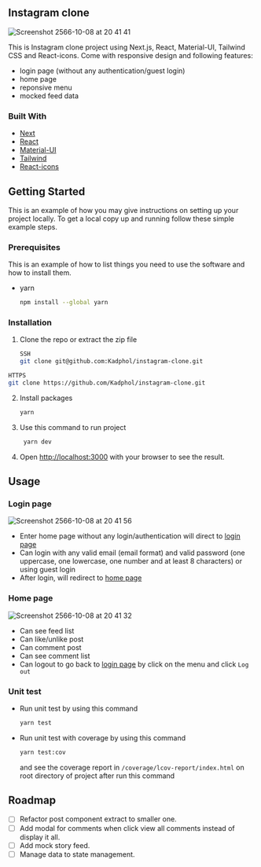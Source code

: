 ## Instagram clone

![Screenshot 2566-10-08 at 20 41 41](https://github.com/Kadphol/instagram-clone/assets/46192417/1dcbbfe2-5880-4d80-9a52-2d4d9cec8ab4)

This is Instagram clone project using Next.js, React, Material-UI, Tailwind CSS and React-icons. Come with responsive design and following features:

- login page (without any authentication/guest login)
- home page
- reponsive menu
- mocked feed data

### Built With

- [Next][Next-url]
- [React][React-url]
- [Material-UI][Material-UI-url]
- [Tailwind][Tailwind-url]
- [React-icons][React-icons]

## Getting Started

This is an example of how you may give instructions on setting up your project locally.
To get a local copy up and running follow these simple example steps.

### Prerequisites

This is an example of how to list things you need to use the software and how to install them.

- yarn

  ```sh
  npm install --global yarn
  ```

### Installation

1. Clone the repo or extract the zip file

   ```sh
   SSH
   git clone git@github.com:Kadphol/instagram-clone.git
   ```

  ```sh
  HTTPS
  git clone https://github.com/Kadphol/instagram-clone.git
  ```

2. Install packages

   ```sh
   yarn
   ```

3. Use this command to run project

   ```sh
    yarn dev
   ```

4. Open [http://localhost:3000](http://localhost:3000) with your browser to see the result.

## Usage

### Login page

![Screenshot 2566-10-08 at 20 41 56](https://github.com/Kadphol/instagram-clone/assets/46192417/485d4d49-5a70-4ba5-a113-2de181138339)

- Enter home page without any login/authentication will direct to [login page](http://localhost:3000/login)
- Can login with any valid email (email format) and valid password (one uppercase, one lowercase, one number and at least 8 characters) or using guest login
- After login, will redirect to [home page](http://localhost:3000)

### Home page

![Screenshot 2566-10-08 at 20 41 32](https://github.com/Kadphol/instagram-clone/assets/46192417/1a26396f-dc63-4cbc-812a-667967692251)

- Can see feed list
- Can like/unlike post
- Can comment post
- Can see comment list
- Can logout to go back to [login page](http://localhost:3000/login) by click on the menu and click `Log out`

### Unit test

- Run unit test by using this command

  ```sh
  yarn test
  ```

- Run unit test with coverage by using this command

  ```sh
  yarn test:cov
  ```

  and see the coverage report in `/coverage/lcov-report/index.html` on root directory of project after run this command

## Roadmap

- [ ] Refactor post component extract to smaller one.
- [ ] Add modal for comments when click view all comments instead of display it all.
- [ ] Add mock story feed.
- [ ] Manage data to state management.

[Next-url]: https://nextjs.org/
[React-url]: https://reactjs.org/
[Material-UI-url]: https://material-ui.com/ 
[Tailwind-url]: https://tailwindcss.com/
[React-icons]: https://react-icons.github.io/react-icons/
